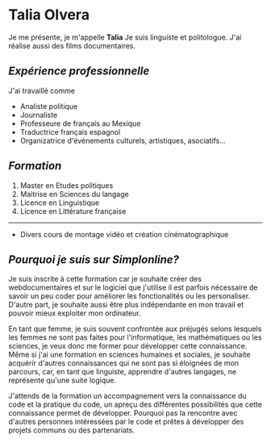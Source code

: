 # Talia Olvera
Je me présente, je m'appelle **Talia**
Je suis linguiste et politologue.
J'ai réalise aussi des films documentaires.

_Expérience professionnelle_
--------
J'ai travaillé comme 
* Analiste politique
* Journaliste
* Professeure de français au Mexique
* Traductrice français espagnol
* Organizatrice d'évènements culturels, artistiques, asociatifs...
 
_Formation_
--------
1. Master en Etudes politiques
2. Maitrise en Sciences du langage
3. Licence en Linguistique
4. Licence en Littérature française 


--------
* Divers cours de montage vidéo et création cinématographique


_Pourquoi je suis sur Simplonline?_
---------
Je suis inscrite à cette formation car je souhaite créer des webdocumentaires et sur le logiciel que j'utilise il est parfois nécessaire de savoir un peu coder pour améliorer les fonctionalités ou les personaliser.
D'autre part, je souhaite aussi être plus indépendante en mon travail et pouvoir mieux exploiter mon ordinateur.

En tant que femme, je suis souvent confrontée aux préjugés selons lesquels les femmes ne sont pas faites pour l'informatique, les mathématiques ou les sciences, je veux donc me former pour développer cette connaissance.
Même si j'ai une formation en sciences humaines et sociales, je souhaite acquérir d'autres connaissances qui ne sont pas si éloignées de mon parcours,
car, en tant que linguiste, apprendre d'autres langages, ne représente qu'une suite logique.

J'attends de la formation un accompagnement vers la connaissance du code et la pratique du code, un apreçu des différentes possibilités que cette connaissance permet de développer.
Pourquoi pas la rencontre avec d'autres personnes intéressées par le code et prêtes à développer des projets communs ou des partenariats.
